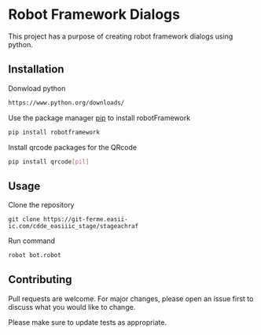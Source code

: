 # Robot Framework Dialogs

This project has a purpose of creating robot framework dialogs using python.

## Installation

Donwload python 
```bash
https://www.python.org/downloads/
```
Use the package manager [pip](https://pip.pypa.io/en/stable/) to install robotFramework

```bash
pip install robotframework
```

Install qrcode packages for the QRcode
```bash
pip install qrcode[pil]
```
## Usage

Clone the repository
```git
git clone https://git-ferme.easii-ic.com/cdde_easiiic_stage/stageachraf
```
Run command
```bash
robot bot.robot
```

## Contributing
Pull requests are welcome. For major changes, please open an issue first to discuss what you would like to change.

Please make sure to update tests as appropriate.